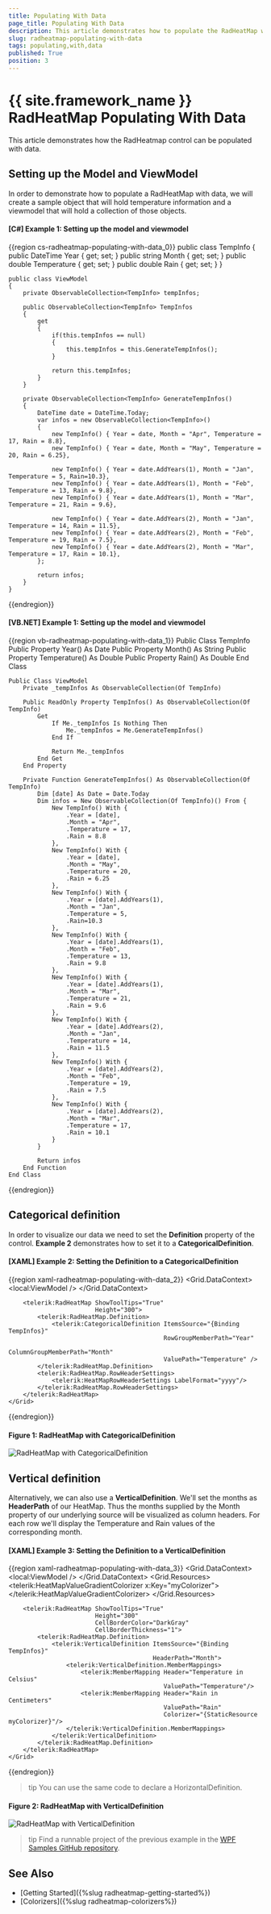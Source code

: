 ```yaml
---
title: Populating With Data
page_title: Populating With Data
description: This article demonstrates how to populate the RadHeatMap with data.
slug: radheatmap-populating-with-data
tags: populating,with,data
published: True
position: 3
---
```


# {{ site.framework_name }} RadHeatMap Populating With Data

This article demonstrates how the RadHeatmap control can be populated with data.

## Setting up the Model and ViewModel

In order to demonstrate how to populate a RadHeatMap with data, we will create a sample object that will hold temperature information and a viewmodel that will hold a collection of those objects.

#### __[C#] Example 1: Setting up the model and viewmodel__
{{region cs-radheatmap-populating-with-data_0}}
	public class TempInfo
	{
		public DateTime Year { get; set; }
		public string Month { get; set; }
		public double Temperature { get; set; }
		public double Rain { get; set; }
	}

	public class ViewModel
    {
        private ObservableCollection<TempInfo> tempInfos;

        public ObservableCollection<TempInfo> TempInfos
        {
            get
            {
                if(this.tempInfos == null)
                {
                    this.tempInfos = this.GenerateTempInfos();
                }

                return this.tempInfos;
            }
        }

        private ObservableCollection<TempInfo> GenerateTempInfos()
        {
            DateTime date = DateTime.Today;
            var infos = new ObservableCollection<TempInfo>()
            {
                new TempInfo() { Year = date, Month = "Apr", Temperature = 17, Rain = 8.8},
                new TempInfo() { Year = date, Month = "May", Temperature = 20, Rain = 6.25},

                new TempInfo() { Year = date.AddYears(1), Month = "Jan", Temperature = 5, Rain=10.3},
                new TempInfo() { Year = date.AddYears(1), Month = "Feb", Temperature = 13, Rain = 9.8},
                new TempInfo() { Year = date.AddYears(1), Month = "Mar", Temperature = 21, Rain = 9.6},

                new TempInfo() { Year = date.AddYears(2), Month = "Jan", Temperature = 14, Rain = 11.5},
                new TempInfo() { Year = date.AddYears(2), Month = "Feb", Temperature = 19, Rain = 7.5},
                new TempInfo() { Year = date.AddYears(2), Month = "Mar", Temperature = 17, Rain = 10.1},
            };

            return infos;
        }
    }
{{endregion}}

#### __[VB.NET] Example 1: Setting up the model and viewmodel__
{{region vb-radheatmap-populating-with-data_1}}
	Public Class TempInfo
		Public Property Year() As Date
		Public Property Month() As String
		Public Property Temperature() As Double
		Public Property Rain() As Double
	End Class

	Public Class ViewModel
		Private _tempInfos As ObservableCollection(Of TempInfo)

		Public ReadOnly Property TempInfos() As ObservableCollection(Of TempInfo)
			Get
				If Me._tempInfos Is Nothing Then
					Me._tempInfos = Me.GenerateTempInfos()
				End If

				Return Me._tempInfos
			End Get
		End Property

		Private Function GenerateTempInfos() As ObservableCollection(Of TempInfo)
			Dim [date] As Date = Date.Today
			Dim infos = New ObservableCollection(Of TempInfo)() From {
				New TempInfo() With {
					.Year = [date],
					.Month = "Apr",
					.Temperature = 17,
					.Rain = 8.8
				},
				New TempInfo() With {
					.Year = [date],
					.Month = "May",
					.Temperature = 20,
					.Rain = 6.25
				},
				New TempInfo() With {
					.Year = [date].AddYears(1),
					.Month = "Jan",
					.Temperature = 5,
					.Rain=10.3
				},
				New TempInfo() With {
					.Year = [date].AddYears(1),
					.Month = "Feb",
					.Temperature = 13,
					.Rain = 9.8
				},
				New TempInfo() With {
					.Year = [date].AddYears(1),
					.Month = "Mar",
					.Temperature = 21,
					.Rain = 9.6
				},
				New TempInfo() With {
					.Year = [date].AddYears(2),
					.Month = "Jan",
					.Temperature = 14,
					.Rain = 11.5
				},
				New TempInfo() With {
					.Year = [date].AddYears(2),
					.Month = "Feb",
					.Temperature = 19,
					.Rain = 7.5
				},
				New TempInfo() With {
					.Year = [date].AddYears(2),
					.Month = "Mar",
					.Temperature = 17,
					.Rain = 10.1
				}
			}

			Return infos
		End Function
	End Class
{{endregion}}

## Categorical definition

In order to visualize our data we need to set the __Definition__ property of the control. __Example 2__ demonstrates how to set it to a __CategoricalDefinition__.

#### __[XAML] Example 2: Setting the Definition to a CategoricalDefinition__
{{region xaml-radheatmap-populating-with-data_2}}
	<Grid>
        <Grid.DataContext>
            <local:ViewModel />
        </Grid.DataContext>

		<telerik:RadHeatMap ShowToolTips="True"
							Height="300">
			<telerik:RadHeatMap.Definition>
				<telerik:CategoricalDefinition ItemsSource="{Binding TempInfos}"
											   RowGroupMemberPath="Year"
											   ColumnGroupMemberPath="Month"
											   ValuePath="Temperature" />
			</telerik:RadHeatMap.Definition>
			<telerik:RadHeatMap.RowHeaderSettings>
				<telerik:HeatMapRowHeaderSettings LabelFormat="yyyy"/>
			</telerik:RadHeatMap.RowHeaderSettings>
		</telerik:RadHeatMap>
	</Grid>
{{endregion}}

#### __Figure 1: RadHeatMap with CategoricalDefinition__
![RadHeatMap with CategoricalDefinition](images/RadHeatMap_databinding_01.PNG)

## Vertical definition

Alternatively, we can also use a __VerticalDefinition__. We'll set the months as __HeaderPath__ of our HeatMap. Thus the months supplied by the Month property of our underlying source will be visualized as column headers. For each row we'll display the Temperature and Rain values of the corresponding month.	

#### __[XAML] Example 3: Setting the Definition to a VerticalDefinition__
{{region xaml-radheatmap-populating-with-data_3}}
	<Grid>
        <Grid.DataContext>
            <local:ViewModel />
        </Grid.DataContext>
        <Grid.Resources>
            <telerik:HeatMapValueGradientColorizer x:Key="myColorizer">
                <GradientStop Offset="0" Color="#D9E7F1" />
                <GradientStop Offset="1" Color="#01518C" />
            </telerik:HeatMapValueGradientColorizer>
        </Grid.Resources>
       
		<telerik:RadHeatMap ShowToolTips="True"
							Height="300"
							CellBorderColor="DarkGray"
							CellBorderThickness="1">
			<telerik:RadHeatMap.Definition>
                <telerik:VerticalDefinition ItemsSource="{Binding TempInfos}"
											HeaderPath="Month">
					<telerik:VerticalDefinition.MemberMappings>
						<telerik:MemberMapping Header="Temperature in Celsius"
											   ValuePath="Temperature"/>
						<telerik:MemberMapping Header="Rain in Centimeters"
											   ValuePath="Rain"
											   Colorizer="{StaticResource myColorizer}"/>
					</telerik:VerticalDefinition.MemberMappings>
				</telerik:VerticalDefinition>
			</telerik:RadHeatMap.Definition>
		</telerik:RadHeatMap>
	</Grid>		
{{endregion}}

>tip You can use the same code to declare a HorizontalDefinition.

#### __Figure 2: RadHeatMap with VerticalDefinition__
![RadHeatMap with VerticalDefinition](images/RadHeatMap_databinding_02.PNG)

>tip Find a runnable project of the previous example in the [WPF Samples GitHub repository](https://github.com/telerik/xaml-sdk/tree/master/HeatMap/WPF/PopulatingWithData).

## See Also

* [Getting Started]({%slug radheatmap-getting-started%})
* [Colorizers]({%slug radheatmap-colorizers%})